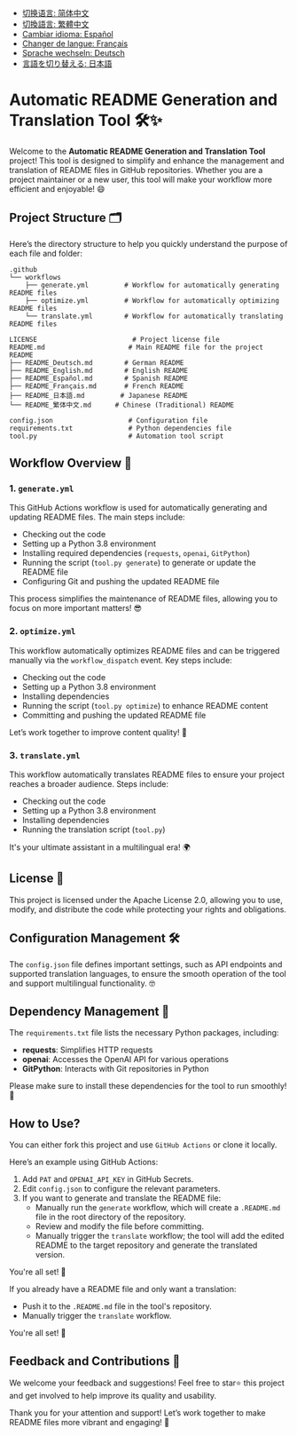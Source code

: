 - [切换语言: 简体中文](/README.md)
- [切換語言: 繁體中文](/README/README_繁体中文.md)
- [Cambiar idioma: Español](/README/README_Español.md)
- [Changer de langue: Français](/README/README_Français.md)
- [Sprache wechseln: Deutsch](/README/README_Deutsch.md)
- [言語を切り替える: 日本語](/README/README_日本語.md)

# Automatic README Generation and Translation Tool 🛠️✨

Welcome to the **Automatic README Generation and Translation Tool** project! This tool is designed to simplify and enhance the management and translation of README files in GitHub repositories. Whether you are a project maintainer or a new user, this tool will make your workflow more efficient and enjoyable! 😄

## Project Structure 🗂️

Here’s the directory structure to help you quickly understand the purpose of each file and folder:

```
.github
└── workflows
    ├── generate.yml         # Workflow for automatically generating README files
    ├── optimize.yml         # Workflow for automatically optimizing README files
    └── translate.yml        # Workflow for automatically translating README files

LICENSE                        # Project license file
README.md                     # Main README file for the project
README
├── README_Deutsch.md        # German README
├── README_English.md        # English README
├── README_Español.md        # Spanish README
├── README_Français.md       # French README
├── README_日本語.md         # Japanese README
└── README_繁体中文.md      # Chinese (Traditional) README

config.json                   # Configuration file
requirements.txt              # Python dependencies file
tool.py                       # Automation tool script
```

## Workflow Overview 🚀

### 1. `generate.yml`
This GitHub Actions workflow is used for automatically generating and updating README files. The main steps include:

- Checking out the code
- Setting up a Python 3.8 environment
- Installing required dependencies (`requests`, `openai`, `GitPython`)
- Running the script (`tool.py generate`) to generate or update the README file
- Configuring Git and pushing the updated README file

This process simplifies the maintenance of README files, allowing you to focus on more important matters! 😎

### 2. `optimize.yml`
This workflow automatically optimizes README files and can be triggered manually via the `workflow_dispatch` event. Key steps include:

- Checking out the code
- Setting up a Python 3.8 environment
- Installing dependencies
- Running the script (`tool.py optimize`) to enhance README content
- Committing and pushing the updated README file

Let’s work together to improve content quality! 💪

### 3. `translate.yml`
This workflow automatically translates README files to ensure your project reaches a broader audience. Steps include:

- Checking out the code
- Setting up a Python 3.8 environment
- Installing dependencies
- Running the translation script (`tool.py`)

It's your ultimate assistant in a multilingual era! 🌍

## License 📄
This project is licensed under the Apache License 2.0, allowing you to use, modify, and distribute the code while protecting your rights and obligations.

## Configuration Management 🛠️
The `config.json` file defines important settings, such as API endpoints and supported translation languages, to ensure the smooth operation of the tool and support multilingual functionality. 🤓

## Dependency Management 🐍
The `requirements.txt` file lists the necessary Python packages, including:

- **requests**: Simplifies HTTP requests
- **openai**: Accesses the OpenAI API for various operations
- **GitPython**: Interacts with Git repositories in Python

Please make sure to install these dependencies for the tool to run smoothly! 🌟

## How to Use?

You can either fork this project and use `GitHub Actions` or clone it locally.

Here’s an example using GitHub Actions:

1. Add `PAT` and `OPENAI_API_KEY` in GitHub Secrets.
2. Edit `config.json` to configure the relevant parameters.
3. If you want to generate and translate the README file:
   - Manually run the `generate` workflow, which will create a `.README.md` file in the root directory of the repository.
   - Review and modify the file before committing.
   - Manually trigger the `translate` workflow; the tool will add the edited README to the target repository and generate the translated version.

You're all set! 🎉

If you already have a README file and only want a translation:
- Push it to the `.README.md` file in the tool's repository.
- Manually trigger the `translate` workflow.

You're all set! 🎉

## Feedback and Contributions 🙌
We welcome your feedback and suggestions! Feel free to star⭐️ this project and get involved to help improve its quality and usability.

Thank you for your attention and support! Let’s work together to make README files more vibrant and engaging! 🎉
